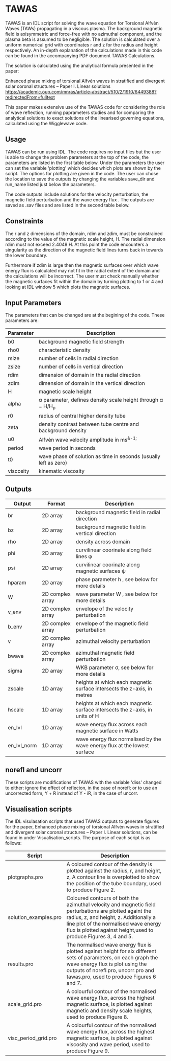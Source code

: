 # TAWAS

TAWAS is an IDL script for solving the wave equation for Torsional Alfv&egrave;n Waves (TAWs) propagating in a viscous plasma. The background magnetic field is axisymmetric and force-free with no azimuthal component, and the plasma beta is assumed to be negligible. The solution is calculated over a uniform numerical grid with coordinates r and z for the radius and height respectively. An in-depth explanation of the calculations made in this code can be found in the accompanying PDF document TAWAS Calculations.

The solution is calculated using the analytical formula presented in the paper:

Enhanced phase mixing of torsional Alfvén waves in stratified and divergent solar coronal structures – Paper I. Linear solutions https://academic.oup.com/mnras/article-abstract/510/2/1910/6449388?redirectedFrom=fulltext 

This paper makes extensive use of the TAWAS code for considering the role of wave reflection, running paprameters studies and for comparing the analytical solutions to exact solutions of the linearised governing equations, calculated using the Wigglewave code.

## Usage

TAWAS can be run using IDL. The code requires no input files but the user is able to change the problem parameters at the top of the code, the parameters are listed in the first table below. Under the parameters the user can set the variable 'plotting' which decides which plots are shown by the script. The options for plotting are given in the code. The user can chose the location to save the outputs by changing the variables save_dir and run_name listed just below the parameters.

The code outputs include solutions for the velocity perturbation, the magnetic field perturbation and the wave energy flux . The outputs are saved as .sav files and are listed in the second table below.

## Constraints

The r and z dimensions of the domain, rdim and zdim, must be constrained according to the value of the magnetic scale height, H. The radial dimension rdim must not exceed 2.4048 H. At this point the code encounters a singularity as the direction of the magnetic field lines turns back in towards the lower boundary.

Furthermore if zdim is large then the magnetic surfaces over which wave energy flux is calculated may not fit in the radial extent of the domain and the calculations will be incorrect. The user must check manually whether the magnetic surfaces fit within the domain by turning plotting to 1 or 4 and looking at IDL window 5 which plots the magnetic surfaces.

## Input Parameters

The parameters that can be changed are at the begining of the code. These parameters are:

| Parameter | Description |
| --- | --- |
| b0     | background magnetic field strength                               |
| rho0   | characteristic density                                           |
| rsize  | number of cells in radial direction                              |
| zsize  | number of cells in vertical direction                            |
| rdim   | dimension of domain in the radial direction                      |
| zdim   | dimension of domain in the vertical direction                    |
| H      | magnetic scale height                                            |
| alpha  | &alpha; parameter, defines density scale height through 	&alpha; = H/H<sub>&rho;</sub>    |
| r0     | radius of central higher density tube                            |
| zeta   | density contrast between tube centre and background density      |
| u0     | Alfv&egrave;n wave velocity amplitude in ms<sup>&-1;</sup>       |
| period | wave period in seconds                                           |
| t0     | wave phase of solution as time in seconds (usually left as zero) |
| viscosity | kinematic viscosity |


## Outputs

| Output | Format | Description |
| --- | ----- | --- |
| br           | 2D array              | background magnetic field in radial direction        |
| bz           | 2D array              | background magnetic field in vertical direction      |
| rho          | 2D array              | density across domain                                |
| phi          | 2D array              | curvilinear coorinate along field lines &phi;        |
| psi          | 2D array              | curvilinear coorinate along magnetic surfaces &psi;        |
| hparam       | 2D array              | phase parameter h , see below for more details       |
| W            | 2D complex array      | wave parameter W , see below for more details        |
| v_env        | 2D complex array      | envelope of the velocity perturbation                |
| b_env        | 2D complex array      | envelope of the magnetic field perturbation          |
| v            | 2D complex array      | azimuthal velocity perturbation                      |
| bwave        | 2D complex array      | azimuthal magnetic field perturbation                |
| sigma        | 2D array              | WKB parameter &sigma;, see below for more details    |
| zscale       | 1D array              | heights at which each magnetic surface intersects the z-axis, in metres       |
| hscale       | 1D array              | heights at which each magnetic surface intersects the z-axis, in units of H   |
| en_lvl       | 1D array              | wave energy flux across each magnetic surface in Watts                        |
| en_lvl_norm  | 1D array              | wave energy flux normalised by the wave energy flux at the lowest surface     |

## norefl and uncorr

These scripts are modifications of TAWAS with the variable 'diss' changed to either: ignore the effect of reflecion, in the case of norefl; or to use an uncorrected form, &Upsilon; + R instead of  &Upsilon; - iR,  in the case of uncorr.

## Visualisation scripts

The IDL visulasation scripts that used TAWAS outputs to generate figures for the paper, Enhanced phase mixing of torsional Alfvén waves in stratified and divergent solar coronal structures – Paper I. Linear solutions, can be found in under Visualisation_scripts. The purpose of each script is as follows:

| Script | Description |
| --- | --- |
| plotgraphs.pro | A coloured contour of the density is plotted against the radius, r, and height, z,  A contour line is overplotted to show the position of the tube boundary, used to produce Figure 2. |
| solution_examples.pro | Coloured contours of both the azimuthal velocity and magnetic field perturbations are plotted againt the radius, z, and height, z. Additionally a line plot of the normalised wave energy flux is plotted against height,used to produce Figures 3, 4 and 5. |
| results.pro | The normalised wave energy flux is plotted against height for six different sets of parameters, on each graph the wave energy flux is plot using the outputs of norefl.pro, uncorr.pro and tawas.pro, used to produce Figures 6 and 7.| 
| scale_grid.pro | A colourful contour of the normalised wave energy flux, across the highest magnetic surface, is plotted against magnetic and density scale heights, used to produce Figure 8.|
| visc_period_grid.pro | A colourful contour of the normalised wave energy flux, across the highest magnetic surface, is plotted against viscosity and wave period, used to produce Figure 9.|
